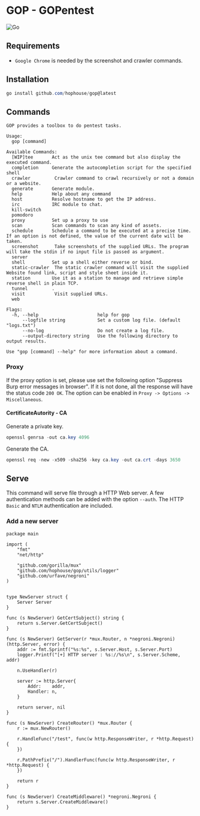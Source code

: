 # GOP - GOPentest
![Go](https://github.com/HopHouse/gop/workflows/Go/badge.svg)

## Requirements
 - `Google Chrome` is needed by the screenshot and crawler commands.

## Installation
```powershell
go install github.com/hophouse/gop@latest
```

## Commands
```
GOP provides a toolbox to do pentest tasks.

Usage:
  gop [command]

Available Commands:
  [WIP]tee       Act as the unix tee command but also display the executed command.
  completion     Generate the autocompletion script for the specified shell
  crawler         Crawler command to crawl recursively or not a domain or a website.
  generate       Generate module.
  help           Help about any command
  host           Resolve hostname to get the IP address.
  irc            IRC module to chat.
  kill-switch
  pomodoro
  proxy          Set up a proxy to use
  scan           Scan commands to scan any kind of assets.
  schedule       Schedule a command to be executed at a precise time. If an option is not defined, the value of the current date will be taken.
  screenshot      Take screenshots of the supplied URLs. The program will take the stdin if no input file is passed as argument.
  server
  shell          Set up a shell either reverse or bind.
  static-crawler  The static crawler command will visit the supplied Website found link, script and style sheet inside it.
  station        Use it as a station to manage and retrieve simple reverse shell in plain TCP.
  tunnel         .
  visit           Visit supplied URLs.
  web

Flags:
  -h, --help                      help for gop
      --logfile string            Set a custom log file. (default "logs.txt")
      --no-log                    Do not create a log file.
      --output-directory string   Use the following directory to output results.

Use "gop [command] --help" for more information about a command.
```


### Proxy
If the proxy option is set, please use set the following option "Suppress Burp error messages in browser". If it is not done, all the response will have the status code `200 OK`. The option can be enabled in `Proxy -> Options -> Miscellaneous`.

#### CertificateAutority - CA
Generate a private key.
```powershell
openssl genrsa -out ca.key 4096
```

Generate the CA.
```powershell
openssl req -new -x509 -sha256 -key ca.key -out ca.crt -days 3650
```

## Serve
This command will serve file through a HTTP Web server. A few authentication methods can be added with the option `--auth`. The HTTP `Basic` and `NTLM` authentication are included.

### Add a new server

```Golang
package main

import (
	"fmt"
	"net/http"

	"github.com/gorilla/mux"
	"github.com/hophouse/gop/utils/logger"
	"github.com/urfave/negroni"
)


type NewServer struct {
	Server Server
}

func (s NewServer) GetCertSubject() string {
	return s.Server.GetCertSubject()
}

func (s NewServer) GetServer(r *mux.Router, n *negroni.Negroni) (http.Server, error) {
	addr := fmt.Sprintf("%s:%s", s.Server.Host, s.Server.Port)
	logger.Printf("[+] HTTP server : %s://%s\n", s.Server.Scheme, addr)

	n.UseHandler(r)

	server := http.Server{
		Addr:    addr,
		Handler: n,
	}

	return server, nil
}

func (s NewServer) CreateRouter() *mux.Router {
	r := mux.NewRouter()

	r.HandleFunc("/test", func(w http.ResponseWriter, r *http.Request) {
	})

	r.PathPrefix("/").HandlerFunc(func(w http.ResponseWriter, r *http.Request) {
	})

	return r
}

func (s NewServer) CreateMiddleware() *negroni.Negroni {
	return s.Server.CreateMiddleware()
}
```
